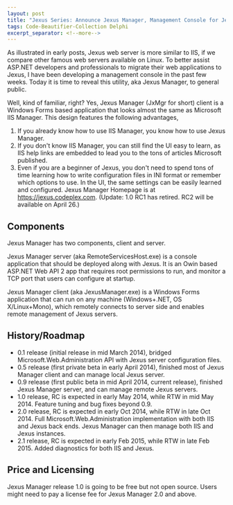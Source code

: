 ```yaml
---
layout: post
title: "Jexus Series: Announce Jexus Manager, Management Console for Jexus Web Server"
tags: Code-Beautifier-Collection Delphi
excerpt_separator: <!--more-->
---
```

As illustrated in early posts, Jexus web server is more similar to IIS, if we compare other famous web servers available on Linux. To better assist ASP.NET developers and professionals to migrate their web applications to Jexus, I have been developing a management console in the past few weeks. Today it is time to reveal this utility, aka Jexus Manager, to general public.
<!--more-->

Well, kind of familiar, right? Yes, Jexus Manager (JxMgr for short) client is a Windows Forms based application that looks almost the same as Microsoft IIS Manager. This design features the following advantages,

1. If you already know how to use IIS Manager, you know how to use Jexus Manager.
1. If you don't know IIS Manager, you can still find the UI easy to learn, as IIS help links are embedded to lead you to the tons of articles Microsoft published.
1. Even if you are a beginner of Jexus, you don't need to spend tons of time learning how to write configuration files in INI format or remember which options to use. In the UI, the same settings can be easily learned and configured.
Jexus Manager Homepage is at https://jexus.codeplex.com. (Update: 1.0 RC1 has retired. RC2 will be available on April 26.)

## Components

Jexus Manager has two components, client and server.

Jexus Manager server (aka RemoteServicesHost.exe) is a console application that should be deployed along with Jexus. It is an Owin based ASP.NET Web API 2 app that requires root permissions to run, and monitor a TCP port that users can configure at startup.

Jexus Manager client (aka JexusManager.exe) is a Windows Forms application that can run on any machine (Windows+.NET, OS X/Linux+Mono), which remotely connects to server side and enables remote management of Jexus servers.

## History/Roadmap

* 0.1 release (initial release in mid March 2014), bridged Microsoft.Web.Administration API with Jexus server configuration files.
* 0.5 release (first private beta in early April 2014), finished most of Jexus Manager client and can manage local Jexus server.
* 0.9 release (first public beta in mid April 2014, current release), finished Jexus Manager server, and can manage remote Jexus servers.
* 1.0 release, RC is expected in early May 2014, while RTW in mid May 2014. Feature tuning and bug fixes beyond 0.9.
* 2.0 release, RC is expected in early Oct 2014, while RTW in late Oct 2014. Full Microsoft.Web.Administration implementation with both IIS and Jexus back ends. Jexus Manager can then manage both IIS and Jexus instances.
* 2.1 release, RC is expected in early Feb 2015, while RTW in late Feb 2015. Added diagnostics for both IIS and Jexus.

## Price and Licensing

Jexus Manager release 1.0 is going to be free but not open source. Users might need to pay a license fee for Jexus Manager 2.0 and above.
